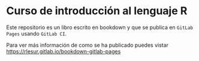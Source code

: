 # Curso de introducción al lenguaje R

Este repositorio es un libro escrito en bookdown y que se publica en `GitLab Pages` usando `GitLab CI`.

Para ver más información de como se ha publicado puedes vistar https://rlesur.gitlab.io/bookdown-gitlab-pages
